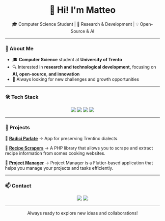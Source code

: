 <h1 align="center">👋 Hi! I'm Matteo</h1>
<p align="center">
  🎓 Computer Science Student | 🔬 Research & Development | 💡 Open-Source & AI
</p>

---

### 🚀 About Me
- 🎓 **Computer Science** student at **University of Trento**
- 🔍 Interested in **research and technological development**, focusing on **AI, open-source, and innovation**
- 🌱 Always looking for new challenges and growth opportunities

---

### 🛠️ Tech Stack
<p align="center">
  <img src="https://img.shields.io/badge/Code-PHP-777BB4?style=for-the-badge&logo=php&logoColor=white" />
  <img src="https://img.shields.io/badge/Code-Java-007396?style=for-the-badge&logo=java&logoColor=white" />
  <img src="https://img.shields.io/badge/Code-Dart-0175C2?style=for-the-badge&logo=dart&logoColor=white" />
  <img src="https://img.shields.io/badge/Database-SQL-003B57?style=for-the-badge&logo=mysql&logoColor=white" />
</p>

---

### 📌 Projects
🔹 **[Radici Parlate](https://github.com/MatteoPasselergue/radici-parlate)** → App for preserving Trentino dialects

🔹 **[Recipe Scrapers](https://github.com/MatteoPasselergue/RecipeScrapers)** → A PHP library that allows you to scrape and extract recipe information from somes cooking websites.

🔹 **[Project Manager](https://github.com/MatteoPasselergue/ProjectManager)** → Project Manager is a Flutter-based application that helps you manage your projects and tasks efficiently.

---

### 📫 Contact
<p align="center">
  <a href="https://www.linkedin.com/in/matteo-passelergue/"><img src="https://img.shields.io/badge/LinkedIn-0077B5?style=for-the-badge&logo=linkedin&logoColor=white" /></a>
  <a href="mailto:matteo.passelergue@studenti.unitn.it"><img src="https://img.shields.io/badge/Email-ff3e30?style=for-the-badge&logo=gmail&logoColor=white" /></a>
</p>

---

<p align="center">Always ready to explore new ideas and collaborations! </p>
